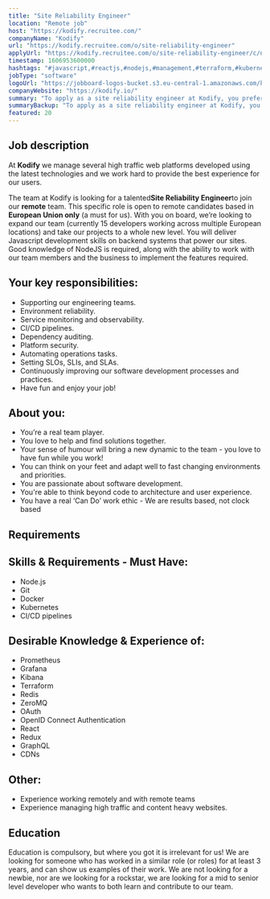 ```yaml
---
title: "Site Reliability Engineer"
location: "Remote job"
host: "https://kodify.recruitee.com/"
companyName: "Kodify"
url: "https://kodify.recruitee.com/o/site-reliability-engineer"
applyUrl: "https://kodify.recruitee.com/o/site-reliability-engineer/c/new"
timestamp: 1606953600000
hashtags: "#javascript,#reactjs,#nodejs,#management,#terraform,#kubernetes,#docker,#operations,#content,#git"
jobType: "software"
logoUrl: "https://jobboard-logos-bucket.s3.eu-central-1.amazonaws.com/kodify"
companyWebsite: "https://kodify.io/"
summary: "To apply as a site reliability engineer at Kodify, you preferably need to have some knowledge of: #javascript, #reactjs, #nodejs."
summaryBackup: "To apply as a site reliability engineer at Kodify, you preferably need to have some knowledge of: #javascript, #reactjs, #nodejs."
featured: 20
---
```


## Job description

At **Kodify** we manage several high traffic web platforms developed using the latest technologies and we work hard to provide the best experience for our users.

The team at Kodify is looking for a talented**Site Reliability Engineer**to join our **remote** team. This specific role is open to remote candidates based in **European Union only** (a must for us). With you on board, we’re looking to expand our team (currently 15 developers working across multiple European locations) and take our projects to a whole new level. You will deliver Javascript development skills on backend systems that power our sites. Good knowledge of NodeJS is required, along with the ability to work with our team members and the business to implement the features required.

## Your key responsibilities:

*   Supporting our engineering teams.
*   Environment reliability.
*   Service monitoring and observability.
*   CI/CD pipelines.
*   Dependency auditing.
*   Platform security.
*   Automating operations tasks.
*   Setting SLOs, SLIs, and SLAs.
*   Continuously improving our software development processes and practices.
*   Have fun and enjoy your job!

## About you:

*   You’re a real team player.
*   You love to help and find solutions together.
*   Your sense of humour will bring a new dynamic to the team - you love to have fun while you work!
*   You can think on your feet and adapt well to fast changing environments and priorities.
*   You are passionate about software development.
*   You're able to think beyond code to architecture and user experience.
*   You have a real ‘Can Do’ work ethic - We are results based, not clock based

## Requirements

## Skills & Requirements - Must Have:

*   Node.js
*   Git
*   Docker
*   Kubernetes
*   CI/CD pipelines

## Desirable Knowledge & Experience of:

*   Prometheus
*   Grafana
*   Kibana
*   Terraform
*   Redis
*   ZeroMQ
*   OAuth
*   OpenID Connect Authentication
*   React
*   Redux
*   GraphQL
*   CDNs

## Other:

*   Experience working remotely and with remote teams
*   Experience managing high traffic and content heavy websites.

## Education

Education is compulsory, but where you got it is irrelevant for us! We are looking for someone who has worked in a similar role (or roles) for at least 3 years, and can show us examples of their work. We are not looking for a newbie, nor are we looking for a rockstar, we are looking for a mid to senior level developer who wants to both learn and contribute to our team.
